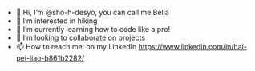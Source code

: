 - 👋 Hi, I’m @sho-h-desyo, you can call me Bella
- 👀 I’m interested in hiking
- 🌱 I’m currently learning how to code like a pro!
- 💞️ I’m looking to collaborate on projects 
- 📫 How to reach me: on my LinkedIn https://www.linkedin.com/in/hai-pei-liao-b861b2282/ 

<!---
sho-h-desyo/sho-h-desyo is a ✨ special ✨ repository because its `README.md` (this file) appears on your GitHub profile.
You can click the Preview link to take a look at your changes.
--->
